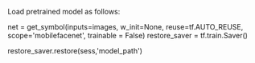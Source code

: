 
Load pretrained model as follows:

net = get_symbol(inputs=images, w_init=None, reuse=tf.AUTO_REUSE, scope='mobilefacenet', trainable = False)
restore_saver = tf.train.Saver()

restore_saver.restore(sess,'model_path')
